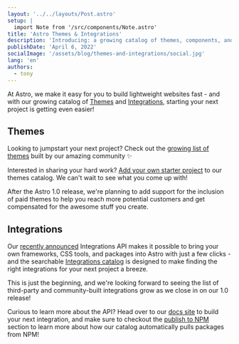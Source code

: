 ```yaml
---
layout: '../../layouts/Post.astro'
setup: |
  import Note from '/src/components/Note.astro'
title: 'Astro Themes & Integrations'
description: 'Introducing: a growing catalog of themes, components, and integrations to jumpstart your next Astro project.'
publishDate: 'April 6, 2022'
socialImage: '/assets/blog/themes-and-integrations/social.jpg'
lang: 'en'
authors:
  - tony
---
```


At Astro, we make it easy for you to build lightweight websites fast - and with our growing catalog of [Themes](https://astro.build/themes) and [Integrations](https://astro.build/integrations), starting your next project is getting even easier!

## Themes

Looking to jumpstart your next project? Check out the [growing list of themes](https://astro.build/themes) built by our amazing community ✨

Interested in sharing your hard work? [Add your own starter project](https://github.com/withastro/astro.build/issues/new/choose) to our themes catalog. We can't wait to see what you come up with! 

<Note title="Coming Soon - Paid Themes">
After the Astro 1.0 release, we're planning to add support for the inclusion of paid themes to help you reach more potential customers and get compensated for the awesome stuff you create.
</Note>

## Integrations

Our [recently announced](https://astro.build/blog/astro-025/#new-astro-integrations) Integrations API makes it possible to bring your own frameworks, CSS tools, and packages into Astro with just a few clicks - and the searchable [Integrations catalog](https://astro.build/integrations) is designed to make finding the right integrations for your next project a breeze.

This is just the beginning, and we're looking forward to seeing the list of third-party and community-built integrations grow as we close in on our 1.0 release!

Curious to learn more about the API? Head over to our [docs site](https://docs.astro.build/en/guides/integrations-guide/) to build your next integration, and make sure to checkout the [publish to NPM](https://docs.astro.build/en/guides/publish-to-npm/#integrations-library) section to learn more about how our catalog automatically pulls packages from NPM!